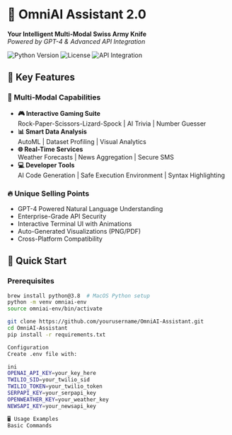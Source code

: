 
# 🤖 OmniAI Assistant 2.0

**Your Intelligent Multi-Modal Swiss Army Knife**  
*Powered by GPT-4 & Advanced API Integration*

![Python Version](https://img.shields.io/badge/Python-3.8%2B-blue)
![License](https://img.shields.io/badge/License-MIT-green)
![API Integration](https://img.shields.io/badge/Integrated%20APIs-6-success)

## 🌟 Key Features

### 🧩 Multi-Modal Capabilities
- **🎮 Interactive Gaming Suite**  
  Rock-Paper-Scissors-Lizard-Spock | AI Trivia | Number Guesser
- **📊 Smart Data Analysis**  
  AutoML | Dataset Profiling | Visual Analytics
- **🌐 Real-Time Services**  
  Weather Forecasts | News Aggregation | Secure SMS
- **💻 Developer Tools**  
  AI Code Generation | Safe Execution Environment | Syntax Highlighting

### 🔥 Unique Selling Points
- GPT-4 Powered Natural Language Understanding
- Enterprise-Grade API Security
- Interactive Terminal UI with Animations
- Auto-Generated Visualizations (PNG/PDF)
- Cross-Platform Compatibility

## 🚀 Quick Start

### Prerequisites
```bash
brew install python@3.8  # MacOS Python setup
python -m venv omniai-env
source omniai-env/bin/activate

git clone https://github.com/yourusername/OmniAI-Assistant.git
cd OmniAI-Assistant
pip install -r requirements.txt

Configuration
Create .env file with:

ini
OPENAI_API_KEY=your_key_here
TWILIO_SID=your_twilio_sid
TWILIO_TOKEN=your_twilio_token
SERPAPI_KEY=your_serpapi_key
OPENWEATHER_KEY=your_weather_key
NEWSAPI_KEY=your_newsapi_key

🖥 Usage Examples
Basic Commands
